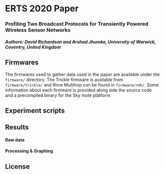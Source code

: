 # ERTS 2020 Paper
### Profiling Two Broadcast Protocols for Transiently Powered Wireless Sensor Networks
##### Authors: David Richardson and Arshad Jhumka, University of Warwick, Coventry, United Kingdom

## Firmwares
The firmwares used to gather data used in the paper are available under the `firmware/` directory. The Trickle firmware is available from `firmware/trickle/` and Rime Multihop can be found in `firmware/rmh/`. Some information about each firmware is provided along side the source code and a precompiled binary for the Sky mote platform.

## Experiment scripts

## Results

#### Raw data

#### Processing & Graphing

## License
